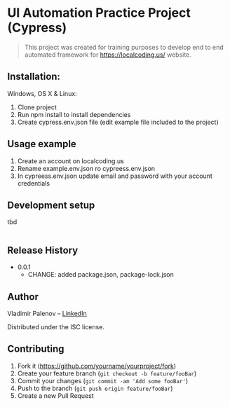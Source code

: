 # UI Automation Practice Project (Cypress)
> This project was created for training purposes to develop end to end automated framework for https://localcoding.us/ website.

## Installation:

Windows, OS X & Linux:

1. Clone project
2. Run npm install to install dependencies
3. Create cypress.env.json file (edit example file included to the project)


## Usage example

1. Create an account on localcoding.us 
2. Rename example.env.json ro cypreess.env.json
3. In cypreess.env.json update email and password with your account credentials

## Development setup

tbd

```sh

```

## Release History

* 0.0.1
    * CHANGE: added package.json, package-lock.json

## Author

Vladimir Palenov – [LinkedIn](https://www.linkedin.com/in/vlad-palenov/)

Distributed under the ISC license.

## Contributing

1. Fork it (<https://github.com/yourname/yourproject/fork>)
2. Create your feature branch (`git checkout -b feature/fooBar`)
3. Commit your changes (`git commit -am 'Add some fooBar'`)
4. Push to the branch (`git push origin feature/fooBar`)
5. Create a new Pull Request

